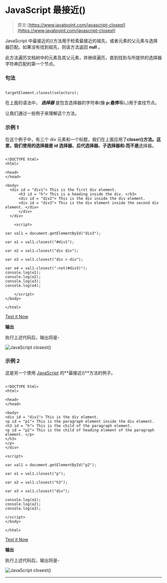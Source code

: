 # JavaScript 最接近()

> 原文:[https://www.javatpoint.com/javascript-closest](https://www.javatpoint.com/javascript-closest)

JavaScript 中最接近的()方法用于检索最接近的祖先，或者元素的父元素与选择器匹配。如果没有找到祖先，则该方法返回 **null** 。

此方法遍历文档树中的元素及其父元素，并继续遍历，直到找到与所提供的选择器字符串匹配的第一个节点。

### 句法

```

targetElement.closest(selectors);

```

在上面的语法中， ***选择器*** 是包含选择器的字符串(像 **p:悬停**等)。)用于查找节点。

让我们通过一些例子来理解这个方法。

### 示例 1

在这个例子中，有三个 div 元素和一个标题，我们在上面应用了**closer()**方法。这里，我们使用的选择器是 **id** 选择器、**后代**选择器、**子**选择器和**:而不是**选择器。

```

<!DOCTYPE html> 
<html> 

<head> 
</head> 

<body>
  <div id = "div1"> This is the first div element. 
	  <h3 id = "h"> This is a heading inside the div. </h3>
      <div id = "div2"> This is the div inside the div element. 
	  <div id = "div3"> This is the div element inside the second div element. </div>
	  </div>
  </div>

	<script> 

var val1 = document.getElementById("div3");

var o1 = val1.closest("#div1");  

var o2 = val1.closest("div div");  

var o3 = val1.closest("div > div");  

var o4 = val1.closest(":not(#div3)");
console.log(o1);
console.log(o2);
console.log(o3);
console.log(o4);

	</script> 
</body> 

</html>

```

[Test it Now](https://www.javatpoint.com/oprweb/test.jsp?filename=javascript-closest1)

**输出**

执行上述代码后，输出将是-

![JavaScript closest()](../Images/463e8eaeb15822db31557807fd7ade5b.png)

### 示例 2

这是另一个使用 [JavaScript](https://www.javatpoint.com/javascript-tutorial) 的**最接近()**方法的例子。

```

<!DOCTYPE html>
<html>

<head>
</head>

<body>
<div id = "div1"> This is the div element.
<p id = "p1"> This is the paragraph element inside the div element.
<h3 id = "h"> This is the child of the paragraph element.
<p id = "p2"> This is the child of heading element of the paragraph element. </p>
</h3>
</p>
</div>

<script>

var val1 = document.getElementById("p2");

var o1 = val1.closest("p");

var o2 = val1.closest("h3");

var o3 = val1.closest("div");

console.log(o1);
console.log(o2);
console.log(o3);

</script>
</body>

</html>

```

[Test it Now](https://www.javatpoint.com/oprweb/test.jsp?filename=javascript-closest2)

**输出**

执行上述代码后，输出将是-

![JavaScript closest()](../Images/5585171b00eeeecc9367620dd1479784.png)

* * *